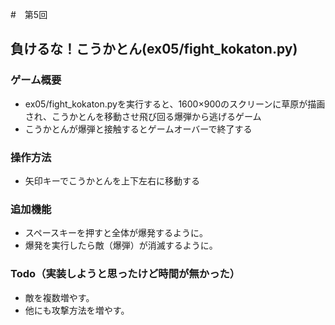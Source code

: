 #　第5回
## 負けるな！こうかとん(ex05/fight_kokaton.py)
### ゲーム概要
- ex05/fight_kokaton.pyを実行すると、1600×900のスクリーンに草原が描画され、こうかとんを移動させ飛び回る爆弾から逃げるゲーム
- こうかとんが爆弾と接触するとゲームオーバーで終了する
### 操作方法
- 矢印キーでこうかとんを上下左右に移動する
### 追加機能
- スペースキーを押すと全体が爆発するように。
- 爆発を実行したら敵（爆弾）が消滅するように。
### Todo（実装しようと思ったけど時間が無かった）
- 敵を複数増やす。
- 他にも攻撃方法を増やす。